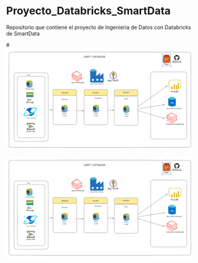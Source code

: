 # Proyecto_Databricks_SmartData
Repositorio que contiene el proyecto de Ingenieria de Datos con Databricks de SmartData

#![Imagen no disponible](Arquitectura_proyecto.png)

<img src="Arquitectura_proyecto.png" alt="Logo" width="1000"/>
